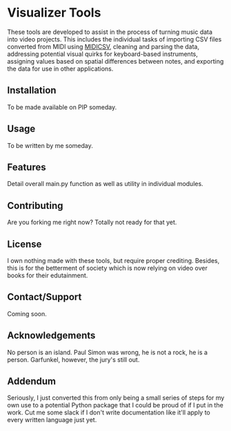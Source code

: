 # Visualizer Tools

These tools are developed to assist in the process of turning music data into video projects. This includes the individual tasks of importing CSV files converted from MIDI using [MIDICSV](https://www.fourmilab.ch/webtools/midicsv/), cleaning and parsing the data, addressing potential visual quirks for keyboard-based instruments, assigning values based on spatial differences between notes, and exporting the data for use in other applications.

## Installation

To be made available on PIP someday.

## Usage

To be written by me someday.

## Features

Detail overall main.py function as well as utility in individual modules.

## Contributing

Are you forking me right now? Totally not ready for that yet.

## License

I own nothing made with these tools, but require proper crediting. Besides, this is for the betterment of society which is now relying on video over books for their edutainment.

## Contact/Support

Coming soon.

## Acknowledgements

No person is an island. Paul Simon was wrong, he is not a rock, he is a person. Garfunkel, however, the jury's still out.

## Addendum

Seriously, I just converted this from only being a small series of steps for my own use to a potential Python package that I could be proud of if I put in the work. Cut me some slack if I don't write documentation like it'll apply to every written language just yet.